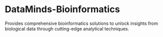 # DataMinds-Bioinformatics
Provides comprehensive bioinformatics solutions to unlock insights from biological data through cutting-edge analytical techniques.
